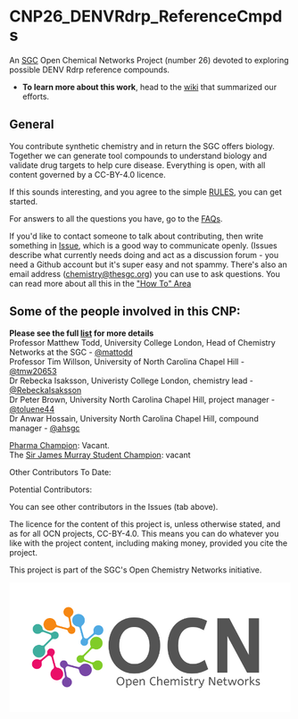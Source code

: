 # CNP26_DENVRdrp_ReferenceCmpds
An [SGC](https://www.thesgc.org/) Open Chemical Networks Project (number 26) devoted to exploring possible DENV Rdrp reference compounds.

* **To learn more about this work**, head to the [wiki](https://github.com/StructuralGenomicsConsortium/CNP26_DENVRdrp_ReferenceCmpds/wiki) that summarized our efforts. 

## General

You contribute synthetic chemistry and in return the SGC offers biology. Together we can generate tool compounds to understand biology and validate drug targets to help cure disease. Everything is open, with all content governed by a CC-BY-4.0 licence.

If this sounds interesting, and you agree to the simple [RULES](https://www.thesgc.org/sgc-open-chemistry-networks/terms-of-use), you can get started.



For answers to all the questions you have, go to the [FAQs](https://www.thesgc.org/sgc-open-chemistry-networks/faq).

If you'd like to contact someone to talk about contributing, then write something in [Issue](https://github.com/StructuralGenomicsConsortium/CNP26_DENVRdrp_ReferenceCmpds/issues), which is a good way to communicate openly. (Issues describe what currently needs doing and act as a discussion forum - you need a Github account but it's super easy and not spammy. There's also an email address (chemistry@thesgc.org) you can use to ask questions. You can read more about all this in the ["How To" Area](https://github.com/StructuralGenomicsConsortium/Chemistry_TechOps_HowTo/wiki)   

## Some of the people involved in this CNP:  
**Please see the full [list](https://github.com/StructuralGenomicsConsortium/CNP26_DENVRdrp_ReferenceCmpds/wiki/People-contributing-to-this-project) for more details**  
Professor Matthew Todd, University College London, Head of Chemistry Networks at the SGC - [@mattodd](https://github.com/mattodd)  
Professor Tim Willson, University of North Carolina Chapel Hill - [@tmw20653](https://github.com/tmw20653)  
Dr Rebecka Isaksson, Univeristy College London, chemistry lead - [@RebeckaIsaksson](https://github.com/RebeckaIsaksson)  
Dr Peter Brown, University North Carolina Chapel Hill, project manager - [@toluene44](https://github.com/toluene44)    
Dr Anwar Hossain, University North Carolina Chapel Hill, compound manager - [@ahsgc](https://github.com/ahsgc)   
 

[Pharma Champion](https://github.com/StructuralGenomicsConsortium/Chemistry_TechOps_HowTo/wiki/Pharma-Industry-Champions): Vacant.    
The [Sir James Murray Student Champion](https://www.thesgc.org/sgc-open-chemistry-networks/champions-program): vacant

Other Contributors To Date:  



Potential Contributors:
 

You can see other contributors in the Issues (tab above).

The licence for the content of this project is, unless otherwise stated, and as for all OCN projects, CC-BY-4.0. This means you can do whatever you like with the project content, including making money, provided you cite the project.

This project is part of the SGC's Open Chemistry Networks initiative.

<a href="url"><img src="https://github.com/StructuralGenomicsConsortium/Chemistry_TechOps_HowTo/blob/main/Open%20Chemistry%20Networks%20Logos/OCN_Logo_Final_smban.png?raw=true"></a>
